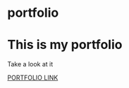 # portfolio
<h1>This is my portfolio</h1>
<p>Take a look at it</p>
<a href="https://entrimernstack.github.io/portfolio">PORTFOLIO LINK<a/>
